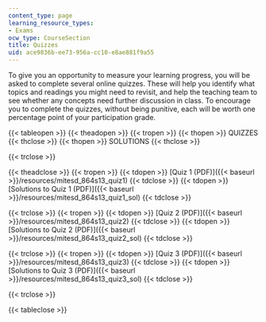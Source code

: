 ```yaml
---
content_type: page
learning_resource_types:
- Exams
ocw_type: CourseSection
title: Quizzes
uid: ace9836b-ee73-956a-cc10-e8ae881f9a55
---
```


To give you an opportunity to measure your learning progress, you will be asked to complete several online quizzes. These will help you identify what topics and readings you might need to revisit, and help the teaching team to see whether any concepts need further discussion in class. To encourage you to complete the quizzes, without being punitive, each will be worth one percentage point of your participation grade.

{{< tableopen >}}
{{< theadopen >}}
{{< tropen >}}
{{< thopen >}}
QUIZZES
{{< thclose >}}
{{< thopen >}}
SOLUTIONS
{{< thclose >}}

{{< trclose >}}

{{< theadclose >}}
{{< tropen >}}
{{< tdopen >}}
[Quiz 1 (PDF)]({{< baseurl >}}/resources/mitesd_864s13_quiz1)
{{< tdclose >}}
{{< tdopen >}}
[Solutions to Quiz 1 (PDF)]({{< baseurl >}}/resources/mitesd_864s13_quiz1_sol)
{{< tdclose >}}

{{< trclose >}}
{{< tropen >}}
{{< tdopen >}}
[Quiz 2 (PDF)]({{< baseurl >}}/resources/mitesd_864s13_quiz2)
{{< tdclose >}}
{{< tdopen >}}
[Solutions to Quiz 2 (PDF)]({{< baseurl >}}/resources/mitesd_864s13_quiz2_sol)
{{< tdclose >}}

{{< trclose >}}
{{< tropen >}}
{{< tdopen >}}
[Quiz 3 (PDF)]({{< baseurl >}}/resources/mitesd_864s13_quiz3)
{{< tdclose >}}
{{< tdopen >}}
[Solutions to Quiz 3 (PDF)]({{< baseurl >}}/resources/mitesd_864s13_quiz3_sol)
{{< tdclose >}}

{{< trclose >}}

{{< tableclose >}}